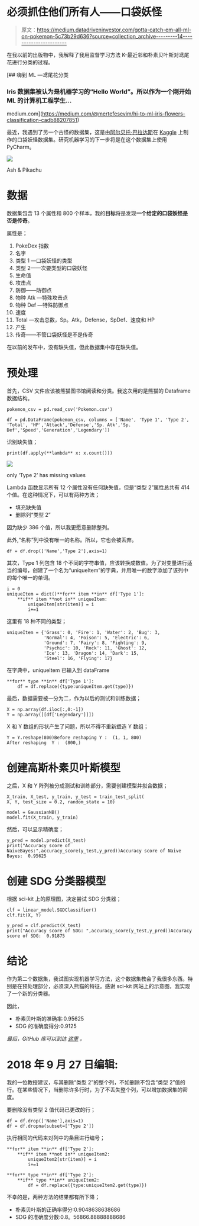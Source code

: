 # 必须抓住他们所有人——口袋妖怪

> 原文：<https://medium.datadriveninvestor.com/gotta-catch-em-all-ml-on-pokemon-5c73b29d636?source=collection_archive---------14----------------------->

在我以前的出版物中，我解释了我用监督学习方法 K-最近邻和朴素贝叶斯对鸢尾花进行分类的过程。

[](https://medium.com/@mertefesevim/hi-to-ml-iris-flowers-classification-cadb88207851) [## 嗨到 ML —鸢尾花分类

### Iris 数据集被认为是机器学习的“Hello World”。所以作为一个刚开始 ML 的计算机工程学生…

medium.com](https://medium.com/@mertefesevim/hi-to-ml-iris-flowers-classification-cadb88207851) 

最近，我遇到了另一个古怪的数据集，这是由[阿尔贝托·巴拉达斯](https://www.kaggle.com/abcsds)在 [Kaggle](https://www.kaggle.com/abcsds/pokemon) 上制作的口袋妖怪数据集。研究机器学习的下一步将是在这个数据集上使用 PyCharm。

![](img/85734aa92a00c77fbaddaadefcd96ef1.png)

Ash & Pikachu

# **数据**

数据集包含 13 个属性和 800 个样本，我的**目标**将是发现**一个给定的口袋妖怪是否是传奇**。

属性是；

1.  PokeDex 指数
2.  名字
3.  类型 1 —口袋妖怪的类型
4.  类型 2——次要类型的口袋妖怪
5.  生命值
6.  攻击点
7.  防御——防御点
8.  物种 Atk —特殊攻击点
9.  物种 Def —特殊防御点
10.  速度
11.  Total —攻击总数，Sp。Atk，Defense，SpDef、速度和 HP
12.  产生
13.  传奇——不管口袋妖怪是不是传奇

在以前的发布中，没有缺失值，但此数据集中存在缺失值。

# **预处理**

首先，CSV 文件应该被熊猫图书馆阅读和分类。我这次用的是熊猫的 Dataframe 数据结构。

```
pokemon_csv = pd.read_csv('Pokemon.csv')

df = pd.DataFrame(pokemon_csv, columns = ['Name', 'Type 1', 'Type 2', 'Total', 'HP','Attack','Defense','Sp. Atk','Sp. Def','Speed','Generation','Legendary'])
```

识别缺失值；

```
print(df.apply(**lambda** x: x.count()))
```

![](img/3cd358d31790a2458f195fc1365e93a9.png)

only ‘Type 2’ has missing values

Lambda 函数显示所有 12 个属性没有任何缺失值，但是“类型 2”属性总共有 414 个值。在这种情况下，可以有两种方法；

*   填充缺失值
*   删除列“类型 2”

因为缺少 386 个值，所以我更愿意删除整列。

此外,“名称”列中没有唯一的名称。所以，它也会被丢弃。

```
df = df.drop(['Name','Type 2'],axis=1)
```

其次，Type 1 列包含 18 个不同的字符串值，应该转换成数值。为了对变量进行适当的编号，创建了一个名为“uniqueItem”的字典，并用唯一的数字添加了该列中的每个唯一的单词。

```
i = 0
uniqueItem = dict()**for** item **in** df['Type 1']:
    **if** item **not in** uniqueItem:
        uniqueItem[str(item)] = i
        i+=1
```

这里有 18 种不同的类型；

```
uniqueItem = {'Grass': 0, 'Fire': 1, 'Water': 2, 'Bug': 3, 
              'Normal': 4, 'Poison': 5, 'Electric': 6, 
              'Ground': 7, 'Fairy': 8, 'Fighting': 9, 
              'Psychic': 10, 'Rock': 11, 'Ghost': 12, 
              'Ice': 13, 'Dragon': 14, 'Dark': 15, 
              'Steel': 16, 'Flying': 17}
```

在字典中，uniqueItem 已输入到 dataFrame

```
**for** type **in** df['Type 1']:
    df = df.replace({type:uniqueItem.get(type)})
```

最后，数据需要被一分为二，作为以后的测试和训练数据；

```
X = np.array(df.iloc[:,0:-1])
Y = np.array([[df['Legendary']]])
```

X 和 Y 数组的形状产生了问题，所以不得不重新塑造 Y 数组；

```
Y = Y.reshape(800)Before reshaping Y :  (1, 1, 800)
After reshaping  Y :  (800,)
```

# 创建高斯朴素贝叶斯模型

之后，X 和 Y 阵列被分成测试和训练部分，需要创建模型并拟合数据；

```
X_train, X_test, y_train, y_test = train_test_split(
X, Y, test_size = 0.2, random_state = 10)

model = GaussianNB()
model.fit(X_train, y_train)
```

然后，可以显示精确度；

```
y_pred = model.predict(X_test)
print("Accuracy score of NaiveBayes:",accuracy_score(y_test,y_pred))Accuracy score of Naive Bayes:  0.95625
```

# 创建 SDG 分类器模型

根据 sci-kit 上的原理图，决定尝试 SDG 分类器；

```
clf = linear_model.SGDClassifier()
clf.fit(X, Y)

y_pred = clf.predict(X_test)
print("Accuracy score of SDG: ",accuracy_score(y_test,y_pred))Accuracy score of SDG:  0.91875
```

# 结论

作为第二个数据集，我试图实现机器学习方法，这个数据集教会了我很多东西。特别是在预处理部分，必须深入熊猫的特征。感谢 sci-kit 网站上的示意图，我实现了一个新的分类器。

因此，

*   朴素贝叶斯的准确率:0.95625
*   SDG 的准确度得分:0.9125

*最后，GitHub 库可以到达* [*这里*](https://github.com/MertEfeSevim/legendaryPokemonClassification) *。*

# 2018 年 9 月 27 日编辑:

我的一位教授建议，与其删除“类型 2”的整个列，不如删除不包含“类型 2”值的行。在某些情况下，当删除许多行时，为了不丢失整个列，可以增加数据集的密度。

要删除没有类型 2 值代码已更改的行；

```
df = df.drop(['Name'],axis=1)
df = df.dropna(subset=['Type 2'])
```

执行相同的代码来对列中的条目进行编号；

```
**for** item **in** df['Type 2']:
    **if** item **not in** uniqueItem2:
        uniqueItem2[str(item)] = i
        i+=1

**for** type **in** df['Type 2']:
    **if** type **in** uniqueItem2:
        df = df.replace({type:uniqueItem2.get(type)})
```

不幸的是，两种方法的结果都有所下降；

*   朴素贝叶斯的正确率得分:0.9048638638686
*   SDG 的准确度分数:0.8。56866.88888888686